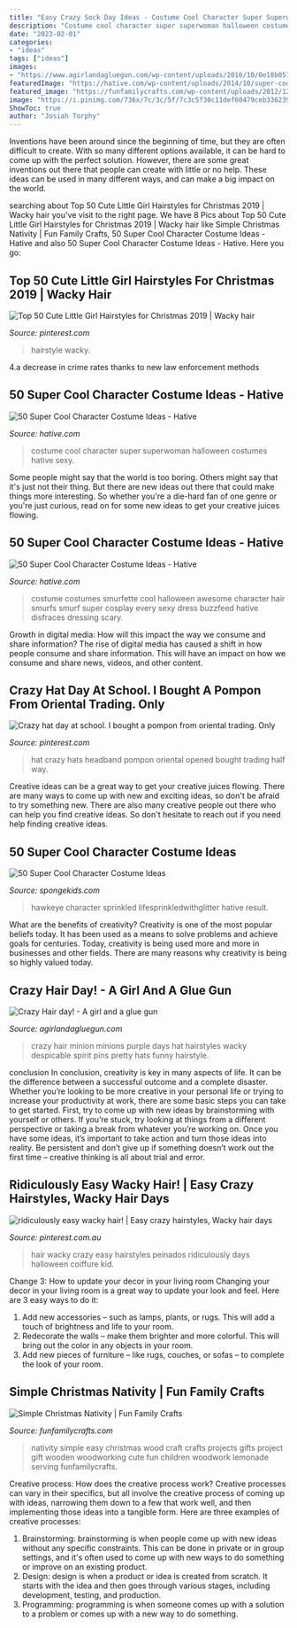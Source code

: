 ```yaml
---
title: "Easy Crazy Sock Day Ideas - Costume Cool Character Super Superwoman Halloween Costumes Hative Sexy"
description: "Costume cool character super superwoman halloween costumes hative sexy"
date: "2023-02-01"
categories:
- "ideas"
tags: ["ideas"]
images:
- "https://www.agirlandagluegun.com/wp-content/uploads/2016/10/0e18b051d14f4382bbd526c03fa2b529.jpg"
featuredImage: "https://hative.com/wp-content/uploads/2014/10/super-cool-costume-ideas/13-superwoman-costume.jpg"
featured_image: "https://funfamilycrafts.com/wp-content/uploads/2012/12/2-031.jpg"
image: "https://i.pinimg.com/736x/7c/3c/5f/7c3c5f30c11def60479ceb336239c62a.jpg"
ShowToc: true
author: "Josiah Torphy"
---
```



Inventions have been around since the beginning of time, but they are often difficult to create. With so many different options available, it can be hard to come up with the perfect solution. However, there are some great inventions out there that people can create with little or no help. These ideas can be used in many different ways, and can make a big impact on the world.

	

		
searching about Top 50 Cute Little Girl Hairstyles for Christmas 2019 | Wacky hair you've visit to the right page. We have 8 Pics about Top 50 Cute Little Girl Hairstyles for Christmas 2019 | Wacky hair like Simple Christmas Nativity | Fun Family Crafts, 50 Super Cool Character Costume Ideas - Hative and also 50 Super Cool Character Costume Ideas - Hative. Here you go:
		
    
## Top 50 Cute Little Girl Hairstyles For Christmas 2019 | Wacky Hair

<img loading=lazy src="https://i.pinimg.com/736x/7c/3c/5f/7c3c5f30c11def60479ceb336239c62a.jpg" onerror="this.onerror=null;this.src='https://tse1.mm.bing.net/th?id=OIP.UIGBf-FMVFP9Ph2B8nEZWwAAAA&amp;pid=15.1';" alt="Top 50 Cute Little Girl Hairstyles for Christmas 2019 | Wacky hair">

_Source: pinterest.com_

>hairstyle wacky. 

	

4.a decrease in crime rates thanks to new law enforcement methods

    
## 50 Super Cool Character Costume Ideas - Hative

<img loading=lazy src="https://hative.com/wp-content/uploads/2014/10/super-cool-costume-ideas/13-superwoman-costume.jpg" onerror="this.onerror=null;this.src='https://tse3.mm.bing.net/th?id=OIP.UaBbFI7UmNL7FYnLT3LQkQHaLB&amp;pid=15.1';" alt="50 Super Cool Character Costume Ideas - Hative">

_Source: hative.com_

>costume cool character super superwoman halloween costumes hative sexy. 

	

Some people might say that the world is too boring. Others might say that it's just not their thing. But there are new ideas out there that could make things more interesting. So whether you're a die-hard fan of one genre or you're just curious, read on for some new ideas to get your creative juices flowing.

    
## 50 Super Cool Character Costume Ideas - Hative

<img loading=lazy src="http://hative.com/wp-content/uploads/2014/10/super-cool-costume-ideas/33-smurfette-costume.jpg" onerror="this.onerror=null;this.src='https://tse2.mm.bing.net/th?id=OIP.cEExjpPPCuDd2QGurNYOwQHaLH&amp;pid=15.1';" alt="50 Super Cool Character Costume Ideas - Hative">

_Source: hative.com_

>costume costumes smurfette cool halloween awesome character hair smurfs smurf super cosplay every sexy dress buzzfeed hative disfraces dressing scary. 

	

Growth in digital media: How will this impact the way we consume and share information?
The rise of digital media has caused a shift in how people consume and share information. This will have an impact on how we consume and share news, videos, and other content.

    
## Crazy Hat Day At School. I Bought A Pompon From Oriental Trading. Only

<img loading=lazy src="https://i.pinimg.com/736x/4a/e4/3d/4ae43de018c72a8ce76d192f0ac06c92--crazy-hat-day-at-school-school-decorations.jpg" onerror="this.onerror=null;this.src='https://tse3.mm.bing.net/th?id=OIP.-HyutudoCl0n0NXxmaMcTAHaJ3&amp;pid=15.1';" alt="Crazy hat day at school. I bought a pompon from oriental trading. Only">

_Source: pinterest.com_

>hat crazy hats headband pompon oriental opened bought trading half way. 

	

Creative ideas can be a great way to get your creative juices flowing. There are many ways to come up with new and exciting ideas, so don't be afraid to try something new. There are also many creative people out there who can help you find creative ideas. So don't hesitate to reach out if you need help finding creative ideas.

    
## 50 Super Cool Character Costume Ideas

<img loading=lazy src="https://spongekids.com/wp-content/uploads/2014/10/super-cool-costume-ideas/10-homemade-hawkeye-costume.jpg" onerror="this.onerror=null;this.src='https://tse2.mm.bing.net/th?id=OIP.qDukFPy1sEzK_sTSee0YMwHaLG&amp;pid=15.1';" alt="50 Super Cool Character Costume Ideas">

_Source: spongekids.com_

>hawkeye character sprinkled lifesprinkledwithglitter hative result. 

	

What are the benefits of creativity?
Creativity is one of the most popular beliefs today. It has been used as a means to solve problems and achieve goals for centuries. Today, creativity is being used more and more in businesses and other fields. There are many reasons why creativity is being so highly valued today.

    
## Crazy Hair Day! - A Girl And A Glue Gun

<img loading=lazy src="https://www.agirlandagluegun.com/wp-content/uploads/2016/10/0e18b051d14f4382bbd526c03fa2b529.jpg" onerror="this.onerror=null;this.src='https://tse1.mm.bing.net/th?id=OIP.2qWq4BOVE4A3XSI7THQZzQHaJ4&amp;pid=15.1';" alt="Crazy Hair day! - A girl and a glue gun">

_Source: agirlandagluegun.com_

>crazy hair minion minions purple days hat hairstyles wacky despicable spirit pins pretty hats funny hairstyle. 

	

conclusion
In conclusion, creativity is key in many aspects of life. It can be the difference between a successful outcome and a complete disaster. Whether you’re looking to be more creative in your personal life or trying to increase your productivity at work, there are some basic steps you can take to get started.
First, try to come up with new ideas by brainstorming with yourself or others. If you’re stuck, try looking at things from a different perspective or taking a break from whatever you’re working on. Once you have some ideas, it’s important to take action and turn those ideas into reality. Be persistent and don’t give up if something doesn’t work out the first time – creative thinking is all about trial and error.

    
## Ridiculously Easy Wacky Hair! | Easy Crazy Hairstyles, Wacky Hair Days

<img loading=lazy src="https://i.pinimg.com/736x/73/e4/a4/73e4a4760e9cb957d2fd75de2285176c--waky-hair-day-ideas-for-kids-easy-wacky-hair-day-ideas.jpg" onerror="this.onerror=null;this.src='https://tse1.mm.bing.net/th?id=OIP.typXFOdsUBpQbAYSSghVlgHaNL&amp;pid=15.1';" alt="ridiculously easy wacky hair! | Easy crazy hairstyles, Wacky hair days">

_Source: pinterest.com.au_

>hair wacky crazy easy hairstyles peinados ridiculously days halloween coiffure kid. 

	

Change 3: How to update your decor in your living room
Changing your decor in your living room is a great way to update your look and feel. Here are 3 easy ways to do it: 
1. Add new accessories – such as lamps, plants, or rugs. This will add a touch of brightness and life to your room. 
2. Redecorate the walls – make them brighter and more colorful. This will bring out the color in any objects in your room. 
3. Add new pieces of furniture – like rugs, couches, or sofas – to complete the look of your room.

    
## Simple Christmas Nativity | Fun Family Crafts

<img loading=lazy src="https://funfamilycrafts.com/wp-content/uploads/2012/12/2-031.jpg" onerror="this.onerror=null;this.src='https://tse4.mm.bing.net/th?id=OIP.OOJUUY2NODJvO8jna5SjTAAAAA&amp;pid=15.1';" alt="Simple Christmas Nativity | Fun Family Crafts">

_Source: funfamilycrafts.com_

>nativity simple easy christmas wood craft crafts projects gifts project gift wooden woodworking cute fun children woodwork lemonade serving funfamilycrafts. 

	

Creative process: How does the creative process work?
Creative processes can vary in their specifics, but all involve the creative process of coming up with ideas, narrowing them down to a few that work well, and then implementing those ideas into a tangible form. Here are three examples of creative processes: 
1. Brainstorming: brainstorming is when people come up with new ideas without any specific constraints. This can be done in private or in group settings, and it's often used to come up with new ways to do something or improve on an existing product. 
2. Design: design is when a product or idea is created from scratch. It starts with the idea and then goes through various stages, including development, testing, and production. 
3. Programming: programming is when someone comes up with a solution to a problem or comes up with a new way to do something.

